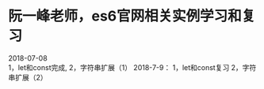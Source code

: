 # 阮一峰老师，es6官网相关实例学习和复习
 2018-07-08  
    1，let和const完成,
    2，字符串扩展（1）
 2018-7-9：
    1，let和const复习
    2，字符串扩展（2）
